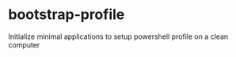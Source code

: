 # bootstrap-profile
Initialize minimal applications to setup powershell profile on a clean computer
